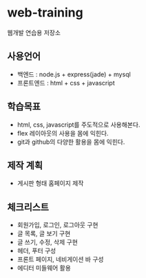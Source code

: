 # web-training
웹개발 연습용 저장소

## 사용언어
- 백엔드 : node.js + express(jade) + mysql
- 프론트엔드 : html + css + javascript

## 학습목표
- html, css, javascript를 주도적으로 사용해본다.
- flex 레이아웃의 사용을 몸에 익힌다.
- git과 github의 다양한 활용을 몸에 익힌다.

## 제작 계획
- 게시판 형태 홈페이지 제작

## 체크리스트
- 회원가입, 로그인, 로그아웃 구현
- 글 목록, 글 보기 구현
- 글 쓰기, 수정, 삭제 구현
- 헤더, 푸터 구성
- 프론트 페이지, 네비게이션 바 구성
- 에디터 미들웨어 활용
